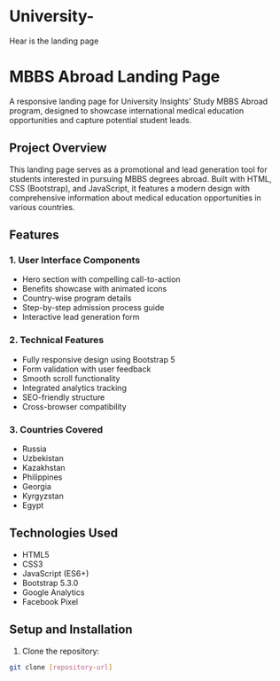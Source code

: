 # University-
Hear is the landing page 

# MBBS Abroad Landing Page

A responsive landing page for University Insights' Study MBBS Abroad program, designed to showcase international medical education opportunities and capture potential student leads.

## Project Overview

This landing page serves as a promotional and lead generation tool for students interested in pursuing MBBS degrees abroad. Built with HTML, CSS (Bootstrap), and JavaScript, it features a modern design with comprehensive information about medical education opportunities in various countries.

## Features

### 1. User Interface Components
- Hero section with compelling call-to-action
- Benefits showcase with animated icons
- Country-wise program details
- Step-by-step admission process guide
- Interactive lead generation form

### 2. Technical Features
- Fully responsive design using Bootstrap 5
- Form validation with user feedback
- Smooth scroll functionality
- Integrated analytics tracking
- SEO-friendly structure
- Cross-browser compatibility

### 3. Countries Covered
- Russia
- Uzbekistan
- Kazakhstan
- Philippines
- Georgia
- Kyrgyzstan
- Egypt

## Technologies Used

- HTML5
- CSS3
- JavaScript (ES6+)
- Bootstrap 5.3.0
- Google Analytics
- Facebook Pixel

## Setup and Installation

1. Clone the repository:
```bash
git clone [repository-url]
